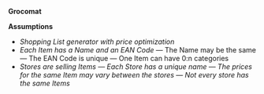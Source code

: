 **Grocomat**


**Assumptions**

- *Shopping List generator with price optimization*
- *Each Item has a Name and an EAN Code*
— The Name may be the same
— The EAN Code is unique
— One Item can have 0:n categories
- *Stores are selling Items*
— *Each Store has a unique name*
— *The prices for the same Item may vary between the stores*
— *Not every store has the same Items*


